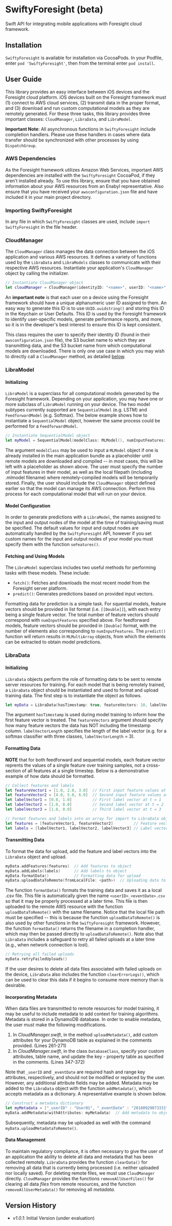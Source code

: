 # SwiftyForesight (beta)
Swift API for integrating mobile applications with Foresight cloud framework.

## Installation
`SwiftyForesight` is available for installation via CocoaPods. In your Podfile, enter `pod 'SwiftyForesight'`, then from the terminal enter `pod install`.

## User Guide
This library provides an easy interface between iOS devices and the Foresight cloud platform. iOS devices built on the Foresight framework must (1) connect to AWS cloud services, (2) transmit data in the proper format, and (3) download and run custom computational models as they are remotely generated. For these three tasks, this library provides three important classes: `CloudManager`, `LibraData`, and `LibraModel`.

**Important Note**: All asynchronous functions in `SwiftyForesight` include completion handlers. Please use these handlers in cases where data transfer should be synchronized with other processes by using `DispatchGroup`. 

### AWS Dependencies
As the Foresight framework utilizes Amazon Web Services, important AWS dependencies are installed with the `SwiftyForesight` CocoaPod, if they aren't installed already. To use this library, ensure that you have obtained information about your AWS resources from an Enabyl representative. Also ensure that you have received your `awsconfiguration.json` file and have included it in your main project directory.

### Importing SwiftyForesight
In any file in which `SwiftyForesight` classes are used, include `import SwiftyForesight` in the file header.

### CloudManager
The `CloudManager` class manages the data connection between the iOS application and various AWS resources. It defines a variety of functions used by the `LibraData` and `LibraModels` classes to communicate with their respective AWS resources. Instantiate your application's `CloudManager` object by calling the initializer.

```swift
// Instantiate CloudManager object
let cloudManager = CloudManager(identityID: "<name>", userID: "<name>", writeBucket: "<name>", readBucket: "<name>")
```
An **important note** is that each user on a device using the Foresight framework should have a unique alphanumeric user ID assigned to them. An easy way to generate this ID is to use `UUID.uuidstring()` and storing this ID in the Keychain or User Defaults. This ID is used by the Foresight framework to identify user-specific models, generate performance reports, and more, so it is in the developer's best interest to ensure this ID is kept consistent.

This class requires the user to specify their identity ID (found in their `awsconfiguration.json` file), the S3 bucket name to which they are transmitting data, and the S3 bucket name from which computational models are downloaded. There is only one use case in which you may wish to directly call a `CloudManager` method, as detailed [below](#datamanagement).

### LibraModel
#### Initializing
`LibraModel` is a superclass for all computational models generated by the Foresight framework. Depending on your appilcation, you may have one or more subclass of `LibraModel` running on your device. The two model subtypes currently supported are `SequentialModel` (e.g. LSTM) and `FeedforwardModel` (e.g. Softmax). The below example shows how to instantiate a `SequentialModel` object, however the same process could be performed for a `FeedforwardModel`.

```swift 
// Instantiate SequentialModel object
let myModel = SequentialModel(modelClass: MLModel(), numInputFeatures: 10, localFilepath: <path>, withManager: cloudManager)
```

The argument `modelClass` may be used to input a `MLModel` object if one is already installed in the main application bundle as a placeholder until remote models are downloaded and compiled -- in most cases, this will be left with a placeholder as shown above. The user must specify the number of input features in their model, as well as the local filepath (including .mlmodel filename) where remotely-compiled models will be temporarily stored. Finally, the user should include the `CloudManager` object defined earlier so that the model can manage its AWS connection. Perform this process for each computational model that will run on your device.

#### Model Configuration
In order to generate predictions with a `LibraModel`, the names assigned to the input and output nodes of the model at the time of training/saving must be specified. The default values for input and output nodes are automatically handled by the `SwiftyForesight` API, however if you set custom names for the input and output nodes of your model you must specify them with the function `seFeatures()`.

#### Fetching and Using Models
The `LibraModel` superclass includes two useful methods for performing tasks with these models. These include: 
- `fetch()`: Fetches and downloads the most recent model from the Foresight server platform.
- `predict()`: Generates predictions based on provided input vectors.

Formatting data for prediction is a simple task. For squential models, feature vectors should be provided in list format (i.e. `[[Double]]`), with each entry being a single feature vector. The total number of feature vectors should correspond with `numInputFeatures` specified above. For feedforward models, feature vectors should be provided in `[Double]` format, with the number of elements also corresponding to `numInputFeatures`. The `predict()` function will return results in `MLMultiArray` objects, from which the elements can be extracted to obtain model predictions.

### LibraData
#### Initializing
`LibraData` objects perform the role of formatting data to be sent to remote server resources for training. For each model that is being remotely trained, a `LibraData` object should be instantiated and used to format and upload training data. The first step is to instantiate the object as follows.

```swift
let myData = LibraData(hasTimestamp: true, featureVectors: 10, labelVectorLength: 3, withManager: cloudManager)
```
The argument `hasTimestamp` is used during model training to inform how the first feature vector is treated. The `featureVectors` argument should specify how many feature vectors the data has NOT including the timestamp column. `labelVectorLength` specifies the length of the label vector (e.g. for a softmax classifier with three classes, `labelVectorLength` = 3). 

#### Formatting Data
**NOTE** that for both feedforward and sequential models, each feature vector reprents the values of a single feature over training samples, not a cross-section of all features at a single timestep. Below is a demonstrative example of how data should be formatted.

```swift
// Collect features and labels
let featureVector1 = [1.0, 2.0, 3.0]  // First input feature values at t = 1, 2, 3
let featureVector2 = [4.0, 5.0, 6.0]  // Second input feature values at t = 1, 2, 3
let labelVector1 = [0.0, 1.0]         // First label vector at t = 1
let labelVector2 = [1.0, 0.0]         // Second label vector at t = 2
let labelVector3 = [1.0, 0.0]         // Third label vector at t = 3

// Format features and labels into an array for import to LibraData object
let features = [featureVector1, featureVector2]         // Feature vector
let labels = [labelVector1, labelVector2, labelVector3] // Label vector
```

#### Transmitting Data
To format the data for upload, add the feature and label vectors into the `LibraData` object and upload.

```swift
myData.addFeatures(features)  // Add features to object
myData.addLabels(labels)      // Add labels to object
myData.formatData()           // Formatting data for upload
myData.uploadDataToRemote(fromLocalFile: <path>)  // Uploading data to remote
```
The function `formatData()` formats the training data and saves it as a local .csv file. This file is automatically given the name `<userID>_<eventDate>.csv` so that it may be properly processed at a later time. This file is then uploaded to the remote AWS resource with the function `uploadDataToRemote()` with the same filename. Notice that the local file path must be specified -- this is because the function `uploadDataToRemote()` is also used by other functions in the `SwiftyForesight` framework. However, the function `formatData()` returns the filename in a completion handler, which may then be passed directly to `uploadDataToRemote()`. Note also that `LibraData` includes a safeguard to retry all failed uploads at a later time (e.g., when network connection is lost).

```swift
// Retrying all failed uploads
myData.retryFailedUploads()
```

If the user desires to delete all data files associated with failed uploads on the device, `LibraData` also includes the function `clearErrorLogs()`, which can be used to clear this data if it begins to consume more memory than is desirable.

#### Incorporating Metadata
When data files are transmitted to remote resources for model training, it may be useful to include metadata to add context for training algorithms. Metadata is stored in a DynamoDB database. In order to enable metadata, the user must make the following modifications.

1. In *CloudManager.swift*, in the method `uploadMetadata()`, add custom attributes for your DynamoDB table as explained in the comments provided. (Lines 261-271)
2. In *CloudManager.swift*, in the class `DatabaseClass`, specify your custom attributes, table name, and update the key - property table as specified in the comments. (Lines 347-372)

Note that `_userID` and `_eventDate` are required hash and range key attributes, respectively, and should not be modified or replaced by the user. However, any additional attribute fields may be added. Metadata may be added to the `LibraData` object with the function `addMetadata()`, which accepts metadata as a dictionary. A representative example is shown below.

```swift
// Construct a metadata dictionary
let myMetadata = ["_userID" : "User01", "_eventDate" : "20180929073331", "_customAttr" : "hello world"]
myData.addMetadata(withAttributes: myMetadata)  // Add metadata to object
```

Subsequently, metadata may be uploaded as well with the command `myData.uploadMetadataToRemote()`.

#### Data Management
To maintain regulatory compliance, it is often necessary to give the user of an application the ability to delete all data and metadata that has been collected remotely. `LibraData` provides the function `clearData()` for removing all data that is currently being processed (i.e. neither uploaded nor locally saved). For deleting remote files, we must use `CloudManager` directly. `CloudManager` provides the functions `removeAllUserFiles()` for clearing all data *files* from remote resources, and the function `removeAllUserMetadata()` for removing all *metadata*.

## Version History
- *v1.0.1*: Initial Version (under evaluation)
